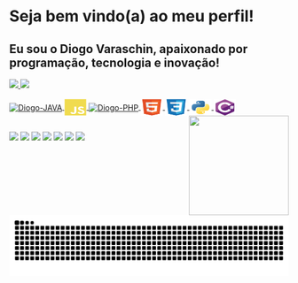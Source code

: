 # Seja bem vindo(a) ao meu perfil!
## Eu sou o Diogo Varaschin, apaixonado por programação, tecnologia e inovação!
<div>
  <a href="https://github.com/diogoww">
  <img height="180em" src="https://github-readme-stats.vercel.app/api?username=diogoww&show_icons=true&theme=dracula" />
  <img height="180em" src="https://github-readme-stats.vercel.app/api/top-langs/?username=diogoww&layout=compact&langs_count=8&theme=dracula" />
</div>

<div style="display: inline_block"><br>
  <img align="center" alt="Diogo-JAVA" height="30" width="40" src="https://cdn.jsdelivr.net/gh/devicons/devicon@latest/icons/java/java-original.svg">
  <img align="center" alt="Diogo-JS" height="30" width="40" src="https://raw.githubusercontent.com/devicons/devicon/master/icons/javascript/javascript-plain.svg">
  <img align="center" alt="Diogo-PHP" height="30" width="40" src="https://cdn.jsdelivr.net/gh/devicons/devicon@latest/icons/php/php-original.svg">  
  <img align="center" alt="Rafa-HTML" height="30" width="40" src="https://raw.githubusercontent.com/devicons/devicon/master/icons/html5/html5-original.svg">
  <img align="center" alt="Rafa-CSS" height="30" width="40" src="https://raw.githubusercontent.com/devicons/devicon/master/icons/css3/css3-original.svg">
  <img align="center" alt="Rafa-Python" height="30" width="40" src="https://raw.githubusercontent.com/devicons/devicon/master/icons/python/python-original.svg">
  <img align="center" alt="Rafa-Csharp" height="30" width="40" src="https://raw.githubusercontent.com/devicons/devicon/master/icons/csharp/csharp-original.svg">
  <img align="right" width="180em" height="180em" src="https://64.media.tumblr.com/ab12698fc5cd6d3f02b510e2f56c451e/tumblr_pza47t6JSC1s26zs1o1_1280.gifv">
</div>
  
  ##
 
<div> 
  <!--https://github.com/digitalinnovationone/dio-lab-open-source/blob/main/utils/badges/badges.md link dos badges -->
  <a href="https://www.instagram.com/diogojvo/" target="_blank"><img src="https://img.shields.io/badge/-Instagram-%23E4405F?style=for-the-badge&logo=instagram&logoColor=white" target="_blank"></a>
 	<a href="https://www.twitch.tv/diogovaraschin" target="_blank"><img src="https://img.shields.io/badge/Twitch-9146FF?style=for-the-badge&logo=twitch&logoColor=white" target="_blank"></a>
 <a href="https://discord.com/users/diogow" target="_blank"><img src="https://img.shields.io/badge/Discord-7289DA?style=for-the-badge&logo=discord&logoColor=white" target="_blank"></a> 
  <a href = "mailto:diogovaraschin@outlook.com"><img src="https://img.shields.io/badge/Microsoft_Outlook-0078D4?style=for-the-badge&logo=microsoft-outlook&logoColor=white" target="_blank"></a>
  <a href="https://www.linkedin.com/in/diogo-varaschin/" target="_blank"><img src="https://img.shields.io/badge/-LinkedIn-%230077B5?style=for-the-badge&logo=linkedin&logoColor=white" target="_blank"></a> 
  <a href="https://open.spotify.com/user/didico14?si=17d425262c0e4463" target="_blank"><img src="https://img.shields.io/badge/Spotify-1ED760?style=for-the-badge&logo=spotify&logoColor=white" target="_blank"></a>
  <a href="https://www.last.fm/user/diogovaraschin" target="_blank"><img src="https://img.shields.io/badge/last.fm-D51007?style=for-the-badge&logo=last.fm&logoColor=white" target="_blank"></a>
</div>

<picture>
  <source media="(prefers-color-scheme: dark)" srcset="https://raw.githubusercontent.com/diogoww/diogoww/output/github-contribution-grid-snake-dark.svg">
  <source media="(prefers-color-scheme: light)" srcset="https://raw.githubusercontent.com/diogoww/diogoww/output/github-contribution-grid-snake.svg">
  <img alt="github contribution grid snake animation" src="https://raw.githubusercontent.com/diogoww/diogoww/output/github-contribution-grid-snake.svg">
</picture>
